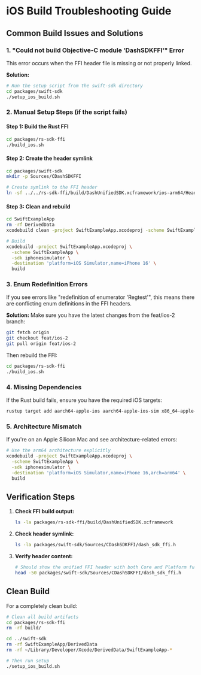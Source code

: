 # iOS Build Troubleshooting Guide

## Common Build Issues and Solutions

### 1. "Could not build Objective-C module 'DashSDKFFI'" Error

This error occurs when the FFI header file is missing or not properly linked.

**Solution:**
```bash
# Run the setup script from the swift-sdk directory
cd packages/swift-sdk
./setup_ios_build.sh
```

### 2. Manual Setup Steps (if the script fails)

#### Step 1: Build the Rust FFI
```bash
cd packages/rs-sdk-ffi
./build_ios.sh
```

#### Step 2: Create the header symlink
```bash
cd packages/swift-sdk
mkdir -p Sources/CDashSDKFFI

# Create symlink to the FFI header
ln -sf ../../rs-sdk-ffi/build/DashUnifiedSDK.xcframework/ios-arm64/Headers/dash_sdk_ffi.h Sources/CDashSDKFFI/dash_sdk_ffi.h
```

#### Step 3: Clean and rebuild
```bash
cd SwiftExampleApp
rm -rf DerivedData
xcodebuild clean -project SwiftExampleApp.xcodeproj -scheme SwiftExampleApp

# Build
xcodebuild -project SwiftExampleApp.xcodeproj \
  -scheme SwiftExampleApp \
  -sdk iphonesimulator \
  -destination 'platform=iOS Simulator,name=iPhone 16' \
  build
```

### 3. Enum Redefinition Errors

If you see errors like "redefinition of enumerator 'Regtest'", this means there are conflicting enum definitions in the FFI headers.

**Solution:**
Make sure you have the latest changes from the feat/ios-2 branch:
```bash
git fetch origin
git checkout feat/ios-2
git pull origin feat/ios-2
```

Then rebuild the FFI:
```bash
cd packages/rs-sdk-ffi
./build_ios.sh
```

### 4. Missing Dependencies

If the Rust build fails, ensure you have the required iOS targets:
```bash
rustup target add aarch64-apple-ios aarch64-apple-ios-sim x86_64-apple-ios
```

### 5. Architecture Mismatch

If you're on an Apple Silicon Mac and see architecture-related errors:
```bash
# Use the arm64 architecture explicitly
xcodebuild -project SwiftExampleApp.xcodeproj \
  -scheme SwiftExampleApp \
  -sdk iphonesimulator \
  -destination 'platform=iOS Simulator,name=iPhone 16,arch=arm64' \
  build
```

## Verification Steps

1. **Check FFI build output:**
   ```bash
   ls -la packages/rs-sdk-ffi/build/DashUnifiedSDK.xcframework
   ```

2. **Check header symlink:**
   ```bash
   ls -la packages/swift-sdk/Sources/CDashSDKFFI/dash_sdk_ffi.h
   ```

3. **Verify header content:**
   ```bash
   # Should show the unified FFI header with both Core and Platform functions
   head -50 packages/swift-sdk/Sources/CDashSDKFFI/dash_sdk_ffi.h
   ```

## Clean Build

For a completely clean build:
```bash
# Clean all build artifacts
cd packages/rs-sdk-ffi
rm -rf build/

cd ../swift-sdk
rm -rf SwiftExampleApp/DerivedData
rm -rf ~/Library/Developer/Xcode/DerivedData/SwiftExampleApp-*

# Then run setup
./setup_ios_build.sh
```